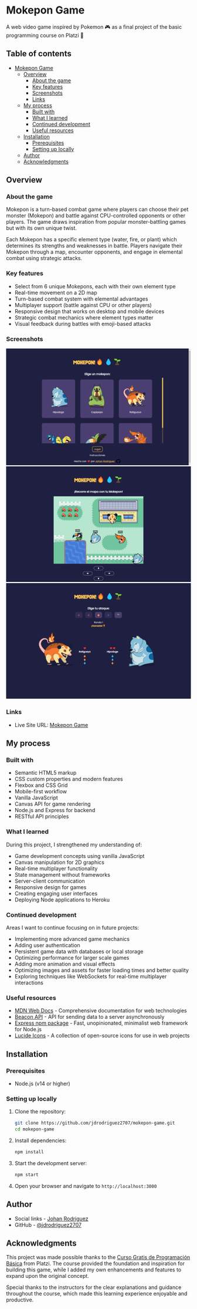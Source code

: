 # Mokepon Game

A web video game inspired by Pokemon 🎮 as a final project of the basic programming course on Platzi 💚

## Table of contents

- [Mokepon Game](#mokepon-game)
  - [Overview](#overview)
    - [About the game](#about-the-game)
    - [Key features](#key-features)
    - [Screenshots](#screenshots)
    - [Links](#links)
  - [My process](#my-process)
    - [Built with](#built-with)
    - [What I learned](#what-i-learned)
    - [Continued development](#continued-development)
    - [Useful resources](#useful-resources)
  - [Installation](#installation)
    - [Prerequisites](#prerequisites)
    - [Setting up locally](#setting-up-locally)
  - [Author](#author)
  - [Acknowledgments](#acknowledgments)

## Overview

### About the game

Mokepon is a turn-based combat game where players can choose their pet monster (Mokepon) and battle against CPU-controlled opponents or other players. The game draws inspiration from popular monster-battling games but with its own unique twist.

Each Mokepon has a specific element type (water, fire, or plant) which determines its strengths and weaknesses in battle. Players navigate their Mokepon through a map, encounter opponents, and engage in elemental combat using strategic attacks.

### Key features

- Select from 6 unique Mokepons, each with their own element type
- Real-time movement on a 2D map
- Turn-based combat system with elemental advantages
- Multiplayer support (battle against CPU or other players)
- Responsive design that works on desktop and mobile devices
- Strategic combat mechanics where element types matter
- Visual feedback during battles with emoji-based attacks

### Screenshots

![Character Selection Screen](./public/assets/screenshots/character-selection.jpeg)
![Game Map](./public/assets/screenshots/game-map.jpeg)
![Battle Screen](./public/assets/screenshots/battle-screen.jpeg)

### Links

- Live Site URL: [Mokepon Game](https://mokepon-ed1d40aff3a6.herokuapp.com/)

## My process

### Built with

- Semantic HTML5 markup
- CSS custom properties and modern features
- Flexbox and CSS Grid
- Mobile-first workflow
- Vanilla JavaScript
- Canvas API for game rendering
- Node.js and Express for backend
- RESTful API principles

### What I learned

During this project, I strengthened my understanding of:

- Game development concepts using vanilla JavaScript
- Canvas manipulation for 2D graphics
- Real-time multiplayer functionality
- State management without frameworks
- Server-client communication
- Responsive design for games
- Creating engaging user interfaces
- Deploying Node applications to Heroku

### Continued development

Areas I want to continue focusing on in future projects:

- Implementing more advanced game mechanics
- Adding user authentication
- Persistent game data with databases or local storage
- Optimizing performance for larger scale games
- Adding more animation and visual effects
- Optimizing images and assets for faster loading times and better quality
- Exploring techniques like WebSockets for real-time multiplayer interactions

### Useful resources

- [MDN Web Docs](https://developer.mozilla.org) - Comprehensive documentation for web technologies
- [Beacon API](https://developer.mozilla.org/en-US/docs/Web/API/Beacon_API) - API for sending data to a server asynchronously
- [Express npm package](https://www.npmjs.com/package/express) - Fast, unopinionated, minimalist web framework for Node.js
- [Lucide Icons](https://lucide.dev/) - A collection of open-source icons for use in web projects

## Installation

### Prerequisites

- Node.js (v14 or higher)

### Setting up locally

1. Clone the repository:

   ```bash
   git clone https://github.com/jdrodriguez2707/mokepon-game.git
   cd mokepon-game
   ```

2. Install dependencies:

   ```bash
   npm install
   ```

3. Start the development server:

   ```bash
   npm start
   ```

4. Open your browser and navigate to `http://localhost:3000`

## Author

- Social links - [Johan Rodriguez](https://jdrodriguez2707.github.io/social-links-profile/)
- GitHub - [@jdrodriguez2707](https://github.com/jdrodriguez2707)

## Acknowledgments

This project was made possible thanks to the [Curso Gratis de Programación Básica](https://platzi.com/cursos/programacion-basica/) from Platzi. The course provided the foundation and inspiration for building this game, while I added my own enhancements and features to expand upon the original concept.

Special thanks to the instructors for the clear explanations and guidance throughout the course, which made this learning experience enjoyable and productive.
